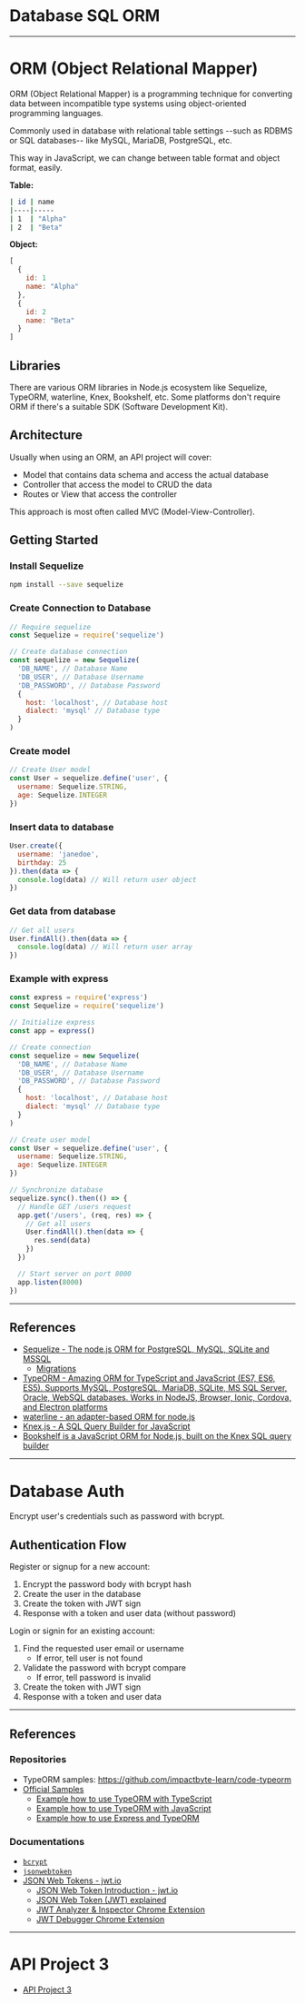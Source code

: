 # Database SQL ORM

---

# ORM (Object Relational Mapper)

ORM (Object Relational Mapper) is a programming technique for converting data between incompatible type systems using object-oriented programming languages.

Commonly used in database with relational table settings --such as RDBMS or SQL databases-- like MySQL, MariaDB, PostgreSQL, etc.

This way in JavaScript, we can change between table format and object format, easily.

**Table:**

```sh
| id | name
|----|-----
| 1  | "Alpha"
| 2  | "Beta"
```

**Object:**

```js
[
  {
    id: 1
    name: "Alpha"
  },
  {
    id: 2
    name: "Beta"
  }
]
```

## Libraries

There are various ORM libraries in Node.js ecosystem like Sequelize, TypeORM, waterline, Knex, Bookshelf, etc. Some platforms don't require ORM if there's a suitable SDK (Software Development Kit).

## Architecture

Usually when using an ORM, an API project will cover:

- Model that contains data schema and access the actual database
- Controller that access the model to CRUD the data
- Routes or View that access the controller

This approach is most often called MVC (Model-View-Controller).

## Getting Started

### Install Sequelize

```sh
npm install --save sequelize
```

### Create Connection to Database

```js
// Require sequelize
const Sequelize = require('sequelize')

// Create database connection
const sequelize = new Sequelize(
  'DB_NAME', // Database Name
  'DB_USER', // Database Username
  'DB_PASSWORD', // Database Password
  {
    host: 'localhost', // Database host
    dialect: 'mysql' // Database type
  }
)
```

### Create model

```js
// Create User model
const User = sequelize.define('user', {
  username: Sequelize.STRING,
  age: Sequelize.INTEGER
})
```

### Insert data to database

```js
User.create({
  username: 'janedoe',
  birthday: 25
}).then(data => {
  console.log(data) // Will return user object
})
```

### Get data from database

```js
// Get all users
User.findAll().then(data => {
  console.log(data) // Will return user array
})
```

### Example with express

```js
const express = require('express')
const Sequelize = require('sequelize')

// Initialize express
const app = express()

// Create connection
const sequelize = new Sequelize(
  'DB_NAME', // Database Name
  'DB_USER', // Database Username
  'DB_PASSWORD', // Database Password
  {
    host: 'localhost', // Database host
    dialect: 'mysql' // Database type
  }
)

// Create user model
const User = sequelize.define('user', {
  username: Sequelize.STRING,
  age: Sequelize.INTEGER
})

// Synchronize database
sequelize.sync().then(() => {
  // Handle GET /users request
  app.get('/users', (req, res) => {
    // Get all users
    User.findAll().then(data => {
      res.send(data)
    })
  })

  // Start server on port 8000
  app.listen(8000)
})
```

---

## References

- [Sequelize - The node.js ORM for PostgreSQL, MySQL, SQLite and MSSQL](http://docs.sequelizejs.com)
  - [Migrations](http://docs.sequelizejs.com/manual/tutorial/migrations.html)
- [TypeORM - Amazing ORM for TypeScript and JavaScript (ES7, ES6, ES5). Supports MySQL, PostgreSQL, MariaDB, SQLite, MS SQL Server, Oracle, WebSQL databases. Works in NodeJS, Browser, Ionic, Cordova, and Electron platforms](http://typeorm.io)
- [waterline - an adapter-based ORM for node.js](http://waterlinejs.org)
- [Knex.js - A SQL Query Builder for JavaScript](http://knexjs.org)
- [Bookshelf is a JavaScript ORM for Node.js, built on the Knex SQL query builder](http://bookshelfjs.org)

---

# Database Auth

Encrypt user's credentials such as password with bcrypt.

## Authentication Flow

Register or signup for a new account:

1.  Encrypt the password body with bcrypt hash
2.  Create the user in the database
3.  Create the token with JWT sign
4.  Response with a token and user data (without password)

Login or signin for an existing account:

1.  Find the requested user email or username
    - If error, tell user is not found
2.  Validate the password with bcrypt compare
    - If error, tell password is invalid
3.  Create the token with JWT sign
4.  Response with a token and user data

---

## References

### Repositories

- TypeORM samples: https://github.com/impactbyte-learn/code-typeorm
- [Official Samples](http://typeorm.io/#/undefined/samples)
  - [Example how to use TypeORM with TypeScript](https://github.com/typeorm/typescript-example)
  - [Example how to use TypeORM with JavaScript](https://github.com/typeorm/javascript-example)
  - [Example how to use Express and TypeORM](https://github.com/typeorm/typescript-express-example)

### Documentations

- [`bcrypt`](https://npm.im/bcrypt)
- [`jsonwebtoken`](https://npm.im/jsonwebtoken)
- [JSON Web Tokens - jwt.io](https://jwt.io)
  - [JSON Web Token Introduction - jwt.io](https://jwt.io/introduction)
  - [JSON Web Token (JWT) explained](https://flaviocopes.com/jwt)
  - [JWT Analyzer & Inspector Chrome Extension](https://chrome.google.com/webstore/detail/jwt-analyzer-inspector/henclmbnehmcpbjgipaajbggekefngob?hl=en)
  - [JWT Debugger Chrome Extension](https://chrome.google.com/webstore/detail/jwt-debugger/ppmmlchacdbknfphdeafcbmklcghghmd?hl=en)

---

# API Project 3

- [API Project 3](../api-project-3/README.md)
